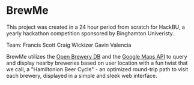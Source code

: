 # BrewMe

This project was created in a 24 hour period from scratch for HackBU, a yearly hackathon competition sponsored by Binghamton Univeristy.

Team:
Francis Scott
Craig Wickizer
Gavin Valencia

BrewMe utilizes the [Open Brewery DB](https://www.openbrewerydb.org/) and the [Google Maps API](https://cloud.google.com/maps-platform) to query and display nearby breweries based on user location with a fun twist that we call, a "Hamiltonion Beer Cycle" - an optimized round-trip path to visit each brewery, displayed in a simple and sleek web interface. 
